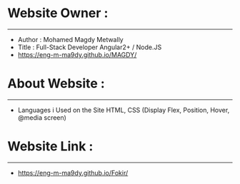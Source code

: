 # Website Owner :
-----------------------
- Author : Mohamed Magdy Metwally
- Title : Full-Stack Developer Angular2+ / Node.JS
- https://eng-m-ma9dy.github.io/MAGDY/
#
# About Website :
-----------------------
- Languages i Used on the Site HTML, CSS (Display Flex, Position, Hover, @media screen)
#
# Website Link :
------------------------
- https://eng-m-ma9dy.github.io/Fokir/
